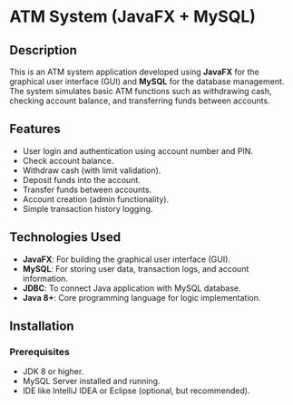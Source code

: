# ATM System (JavaFX + MySQL)

## Description
This is an ATM system application developed using **JavaFX** for the graphical user interface (GUI) and **MySQL** for the database management. The system simulates basic ATM functions such as withdrawing cash, checking account balance, and transferring funds between accounts.

## Features
- User login and authentication using account number and PIN.
- Check account balance.
- Withdraw cash (with limit validation).
- Deposit funds into the account.
- Transfer funds between accounts.
- Account creation (admin functionality).
- Simple transaction history logging.

## Technologies Used
- **JavaFX**: For building the graphical user interface (GUI).
- **MySQL**: For storing user data, transaction logs, and account information.
- **JDBC**: To connect Java application with MySQL database.
- **Java 8+**: Core programming language for logic implementation.

## Installation

### Prerequisites
- JDK 8 or higher.
- MySQL Server installed and running.
- IDE like IntelliJ IDEA or Eclipse (optional, but recommended).
